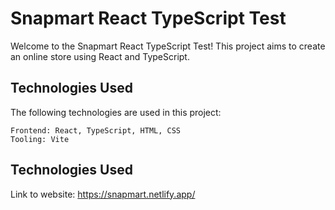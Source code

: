 # Snapmart React TypeScript Test

Welcome to the Snapmart React TypeScript Test! This project aims to create an online store using React and TypeScript.

## Technologies Used

The following technologies are used in this project:

    Frontend: React, TypeScript, HTML, CSS
    Tooling: Vite


## Technologies Used

Link to website: https://snapmart.netlify.app/
